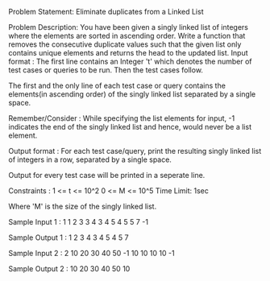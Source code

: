 Problem Statement: Eliminate duplicates from a Linked List

Problem Description:
You have been given a singly linked list of integers where the elements are sorted in ascending order. Write a function that removes the consecutive duplicate values such that the given list only contains unique elements and returns the head to the updated list.
Input format :
The first line contains an Integer 't' which denotes the number of test cases or queries to be run. Then the test cases follow.

The first and the only line of each test case or query contains the elements(in ascending order) of the singly linked list separated by a single space.

Remember/Consider :
While specifying the list elements for input, -1 indicates the end of the singly linked list and hence, would never be a list element.

Output format :
For each test case/query, print the resulting singly linked list of integers in a row, separated by a single space.

Output for every test case will be printed in a seperate line.

Constraints :
1 <= t <= 10^2
0 <= M <= 10^5
Time Limit: 1sec

Where 'M' is the size of the singly linked list.

Sample Input 1 :
1
1 2 3 3 4 3 4 5 4 5 5 7 -1

Sample Output 1 :
1 2 3 4 3 4 5 4 5 7

Sample Input 2 :
2
10 20 30 40 50 -1
10 10 10 10 -1

Sample Output 2 :
10 20 30 40 50
10

